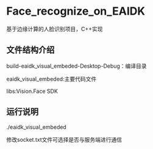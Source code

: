 # Face_recognize_on_EAIDK
基于边缘计算的人脸识别项目，C++实现

## 文件结构介绍
build-eaidk_visual_embeded-Desktop-Debug：编译目录

eaidk_visual_embeded:主要代码文件

libs:Vision.Face SDK

## 运行说明
./eaidk_visual_embeded

修改socket.txt文件可选择是否与服务端进行通信
